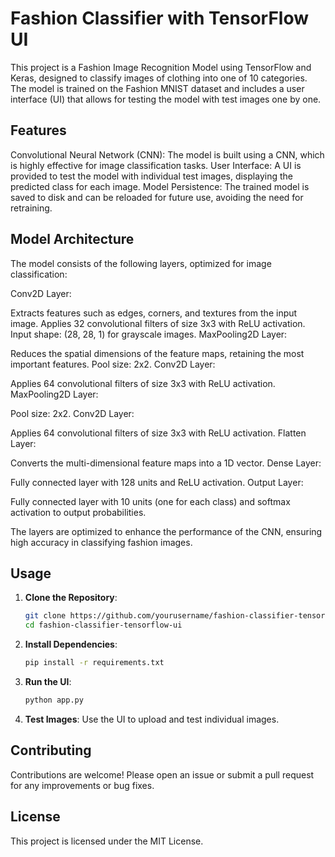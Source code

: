# Fashion Classifier with TensorFlow UI

This project is a Fashion Image Recognition Model using TensorFlow and Keras, designed to classify images of clothing into one of 10 categories. The model is trained on the Fashion MNIST dataset and includes a user interface (UI) that allows for testing the model with test images one by one.

## Features
Convolutional Neural Network (CNN): The model is built using a CNN, which is highly effective for image classification tasks.
User Interface: A UI is provided to test the model with individual test images, displaying the predicted class for each image.
Model Persistence: The trained model is saved to disk and can be reloaded for future use, avoiding the need for retraining.

## Model Architecture

The model consists of the following layers, optimized for image classification:

Conv2D Layer:

Extracts features such as edges, corners, and textures from the input image.
Applies 32 convolutional filters of size 3x3 with ReLU activation.
Input shape: (28, 28, 1) for grayscale images.
MaxPooling2D Layer:

Reduces the spatial dimensions of the feature maps, retaining the most important features.
Pool size: 2x2.
Conv2D Layer:

Applies 64 convolutional filters of size 3x3 with ReLU activation.
MaxPooling2D Layer:

Pool size: 2x2.
Conv2D Layer:

Applies 64 convolutional filters of size 3x3 with ReLU activation.
Flatten Layer:

Converts the multi-dimensional feature maps into a 1D vector.
Dense Layer:

Fully connected layer with 128 units and ReLU activation.
Output Layer:

Fully connected layer with 10 units (one for each class) and softmax activation to output probabilities.

The layers are optimized to enhance the performance of the CNN, ensuring high accuracy in classifying fashion images.

## Usage

1. **Clone the Repository**:
    ```bash
    git clone https://github.com/yourusername/fashion-classifier-tensorflow-ui.git
    cd fashion-classifier-tensorflow-ui
    ```

2. **Install Dependencies**:
    ```bash
    pip install -r requirements.txt
    ```

3. **Run the UI**:
    ```bash
    python app.py
    ```

4. **Test Images**: Use the UI to upload and test individual images.

## Contributing

Contributions are welcome! Please open an issue or submit a pull request for any improvements or bug fixes.

## License

This project is licensed under the MIT License.
